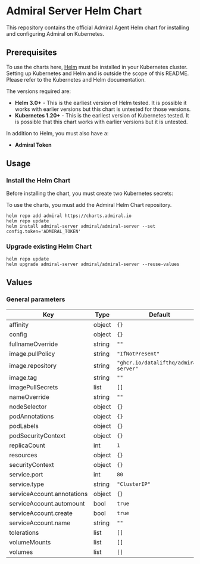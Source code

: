# Admiral Server Helm Chart

This repository contains the official Admiral Agent Helm chart for installing
and configuring Admiral on Kubernetes.

## Prerequisites

To use the charts here, [Helm](https://helm.sh/) must be installed in your
Kubernetes cluster. Setting up Kubernetes and Helm and is outside the scope
of this README. Please refer to the Kubernetes and Helm documentation.

The versions required are:

  * **Helm 3.0+** - This is the earliest version of Helm tested. It is possible
    it works with earlier versions but this chart is untested for those versions.
  * **Kubernetes 1.20+** - This is the earliest version of Kubernetes tested.
    It is possible that this chart works with earlier versions but it is
    untested.

In addition to Helm, you must also have a:

  * **Admiral Token**

## Usage

### Install the Helm Chart

Before installing the chart, you must create two Kubernetes secrets:

To use the charts, you must add the Admiral Helm Chart repository.

```shell
helm repo add admiral https://charts.admiral.io
helm repo update
helm install admiral-server admiral/admiral-server --set config.token='ADMIRAL_TOKEN'
```

### Upgrade existing Helm Chart

```
helm repo update
helm upgrade admiral-server admiral/admiral-server --reuse-values
```

## Values

### General parameters

| Key | Type | Default | Description |
|-----|------|---------|-------------|
| affinity | object | `{}` |  |
| config | object | `{}` |  |
| fullnameOverride | string | `""` |  |
| image.pullPolicy | string | `"IfNotPresent"` |  |
| image.repository | string | `"ghcr.io/datalifthq/admiral-server"` |  |
| image.tag | string | `""` |  |
| imagePullSecrets | list | `[]` |  |
| nameOverride | string | `""` |  |
| nodeSelector | object | `{}` |  |
| podAnnotations | object | `{}` |  |
| podLabels | object | `{}` |  |
| podSecurityContext | object | `{}` |  |
| replicaCount | int | `1` |  |
| resources | object | `{}` |  |
| securityContext | object | `{}` |  |
| service.port | int | `80` |  |
| service.type | string | `"ClusterIP"` |  |
| serviceAccount.annotations | object | `{}` |  |
| serviceAccount.automount | bool | `true` |  |
| serviceAccount.create | bool | `true` |  |
| serviceAccount.name | string | `""` |  |
| tolerations | list | `[]` |  |
| volumeMounts | list | `[]` |  |
| volumes | list | `[]` |  |
